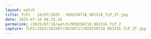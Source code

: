 ```yaml
---
layout: watch
title: TLP2 - 18/07/2025 - M20250718_081516_TLP_2T.jpg
date: 2025-07-18 08:15:16
permalink: /2025/07/18/watch/M20250718_081516_TLP_2
capture: TLP2/2025/202507/20250717/M20250718_081516_TLP_2T.jpg
---
```

